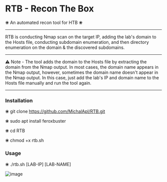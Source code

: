 # RTB - Recon The Box
❀  An automated recon tool for HTB  ❀

****

RTB is conducting Nmap scan on the target IP, adding the lab's domain to the Hosts file, conducting subdomain enumeration, and then directory enumeration on the domain & the discovered subdomains.

****

⚠️ Note - The tool adds the domain to the Hosts file by extracting the domain from the Nmap output. In most cases, the domain name appears in the Nmap output, however, sometimes the domain name doesn't appear in the Nmap output. In this case, just add the lab's IP and domain name to the Hosts file manually and run the tool again.

****

### Installation
❀ git clone https://github.com/MichalApl/RTB.git

❀ sudo apt install feroxbuster

❀ cd RTB

❀ chmod +x rtb.sh

### Usage
❀ ./rtb.sh [LAB-IP] [LAB-NAME]

![image](https://github.com/MichalApl/RTB/assets/123867268/32d1c6b5-f0da-4dd7-846f-8d0ffb5256ac)
